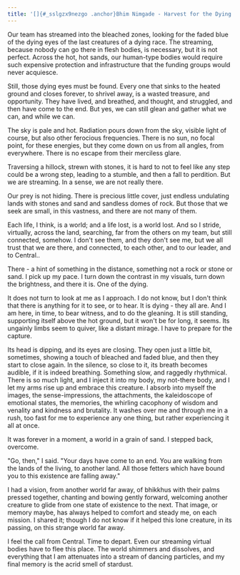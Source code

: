 ```yaml
---
title: '[]{#_sslgzx9nezgo .anchor}Bhim Nimgade - Harvest for the Dying'
---
```


Our team has streamed into the bleached zones, looking for the faded
blue of the dying eyes of the last creatures of a dying race. The
streaming, because nobody can go there in flesh bodies, is necessary,
but it is not perfect. Across the hot, hot sands, our human-type bodies
would require such expensive protection and infrastructure that the
funding groups would never acquiesce.

Still, those dying eyes must be found. Every one that sinks to the
heated ground and closes forever, to shrivel away, is a wasted treasure,
and opportunity. They have lived, and breathed, and thought, and
struggled, and then have come to the end. But yes, we can still glean
and gather what we can, and while we can.

The sky is pale and hot. Radiation pours down from the sky, visible
light of course, but also other ferocious frequencies. There is no sun,
no focal point, for these energies, but they come down on us from all
angles, from everywhere. There is no escape from their merciless glare.

Traversing a hillock, strewn with stones, it is hard to not to feel like
any step could be a wrong step, leading to a stumble, and then a fall to
perdition. But we are streaming. In a sense, we are not really there.

Our prey is not hiding. There is precious little cover, just endless
undulating lands with stones and sand and sandless domes of rock. But
those that we seek are small, in this vastness, and there are not many
of them.

Each life, I think, is a world; and a life lost, is a world lost. And so
I stride, virtually, across the land, searching, far from the others on
my team, but still connected, somehow. I don't see them, and they don't
see me, but we all trust that we are there, and connected, to each
other, and to our leader, and to Central..

There - a hint of something in the distance, something not a rock or
stone or sand. I pick up my pace. I turn down the contrast in my
visuals, turn down the brightness, and there it is. One of the dying.

It does not turn to look at me as I approach. I do not know, but I don't
think that there is anything for it to see, or to hear. It is dying -
they all are. And I am here, in time, to bear witness, and to do the
gleaning. It is still standing, supporting itself above the hot ground,
but it won't be for long, it seems. Its ungainly limbs seem to quiver,
like a distant mirage. I have to prepare for the capture.

Its head is dipping, and its eyes are closing. They open just a little
bit, sometimes, showing a touch of bleached and faded blue, and then
they start to close again. In the silence, so close to it, its breath
becomes audible, if it is indeed breathing. Something slow, and raggedly
rhythmical. There is so much light, and I inject it into my body, my
not-there body, and I let my arms rise up and embrace this creature. I
absorb into myself the images, the sense-impressions, the attachments,
the kaleidoscope of emotional states, the memories, the whirling
cacophony of wisdom and venality and kindness and brutality. It washes
over me and through me in a rush, too fast for me to experience any one
thing, but rather experiencing it all at once.

It was forever in a moment, a world in a grain of sand. I stepped back,
overcome.

"Go, then," I said. "Your days have come to an end. You are walking from
the lands of the living, to another land. All those fetters which have
bound you to this existence are falling away."

I had a vision, from another world far away, of bhikkhus with their
palms pressed together, chanting and bowing gently forward, welcoming
another creature to glide from one state of existence to the next. That
image, or memory maybe, has always helped to comfort and steady me, on
each mission. I shared it; though I do not know if it helped this lone
creature, in its passing, on this strange world far away.

I feel the call from Central. Time to depart. Even our streaming virtual
bodies have to flee this place. The world shimmers and dissolves, and
everything that I am attenuates into a stream of dancing particles, and
my final memory is the acrid smell of stardust.
